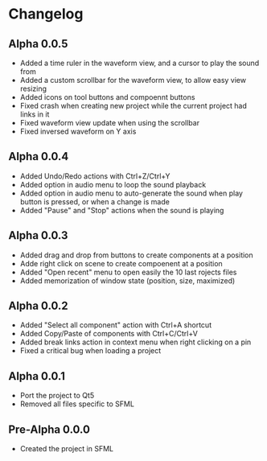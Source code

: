 # Changelog

## Alpha 0.0.5
- Added a time ruler in the waveform view, and a cursor to play the sound from
- Added a custom scrollbar for the waveform view, to allow easy view resizing
- Added icons on tool buttons and compoennt buttons
- Fixed crash when creating new project while the current project had links in it
- Fixed waveform view update when using the scrollbar
- Fixed inversed waveform on Y axis

## Alpha 0.0.4
- Added Undo/Redo actions with Ctrl+Z/Ctrl+Y
- Added option in audio menu to loop the sound playback
- Added option in audio menu to auto-generate the sound when play button is pressed, or when a change is made
- Added "Pause" and "Stop" actions when the sound is playing

## Alpha 0.0.3
- Added drag and drop from buttons to create components at a position
- Adde right click on scene to create compoenent at a position
- Added "Open recent" menu to open easily the 10 last rojects files
- Added memorization of window state (position, size, maximized)

## Alpha 0.0.2
- Added "Select all component" action with Ctrl+A shortcut
- Added Copy/Paste of components with Ctrl+C/Ctrl+V
- Added break links action in context menu when right clicking on a pin
- Fixed a critical bug when loading a project

## Alpha 0.0.1
- Port the project to Qt5
- Removed all files specific to SFML 

## Pre-Alpha 0.0.0
- Created the project in SFML